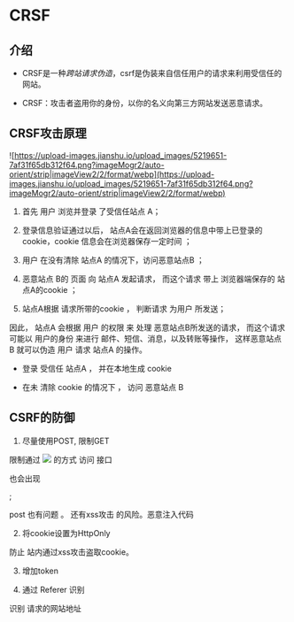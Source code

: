 # CRSF

## 介绍

- CRSF是一种*跨站请求伪造*，csrf是伪装来自信任用户的请求来利用受信任的网站。

- CRSF：攻击者盗用你的身份，以你的名义向第三方网站发送恶意请求。

## CRSF攻击原理

![https://upload-images.jianshu.io/upload_images/5219651-7af31f65db312f64.png?imageMogr2/auto-orient/strip|imageView2/2/format/webp](https://upload-images.jianshu.io/upload_images/5219651-7af31f65db312f64.png?imageMogr2/auto-orient/strip|imageView2/2/format/webp)

1. 首先 用户 浏览并登录 了受信任站点 A；

2. 登录信息验证通过以后， 站点A会在返回浏览器的信息中带上已登录的 cookie，cookie 信息会在浏览器保存一定时间 ；

3. 用户 在没有清除 站点A 的情况下，访问恶意站点B ；

4. 恶意站点 B的 页面 向 站点A 发起请求， 而这个请求 带上 浏览器端保存的 站点A的cookie ；

5. 站点A根据 请求所带的cookie ， 判断请求 为用户 所发送；

因此， 站点A 会根据 用户 的权限 来 处理 恶意站点B所发送的请求， 而这个请求可能以 用户的身份 来进行 邮件、短信、消息，以及转账等操作， 这样恶意站点 B 就可以伪造 用户  请求 站点A 的操作。

- 登录 受信任 站点A ， 并在本地生成 cookie

- 在未 清除 cookie 的情况下 ， 访问 恶意站点 B


## CSRF的防御

1. 尽量使用POST, 限制GET

限制通过 <img src="xxx"> 的方式 访问 接口

也会出现 <form id="aaa" action="xxx" metdod="POST"> ;

post 也有问题 。 还有xss攻击 的风险。恶意注入代码

2. 将cookie设置为HttpOnly

防止 站内通过xss攻击盗取cookie。

3. 增加token 

4. 通过 Referer 识别

识别 请求的网站地址
